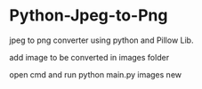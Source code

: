 # Python-Jpeg-to-Png
jpeg to png converter using python and Pillow Lib.

add image to be converted in images folder

open cmd and run
python main.py images new 
